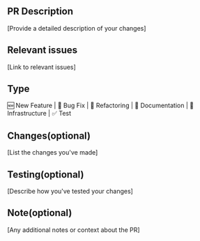 ## PR Description

[Provide a detailed description of your changes]

## Relevant issues

[Link to relevant issues]

## Type

🆕 New Feature | 🐛 Bug Fix | 🧹 Refactoring | 📖 Documentation | 🚄 Infrastructure | ✅ Test

## Changes(optional)

[List the changes you've made]

## Testing(optional)

[Describe how you've tested your changes]

## Note(optional)

[Any additional notes or context about the PR] 
